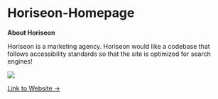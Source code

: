 # Horiseon-Homepage

**About Horiseon**
 
 Horiseon is a marketing agency. Horiseon would like a codebase that follows accessibility standards so that the site is optimized for search engines!

![](https://user-images.githubusercontent.com/74122817/109496251-86585480-7ae4-11eb-8b89-e68a457b85dd.png)

[Link to Website ->](https://anniec9205.github.io/Horiseon-Homepage/)
